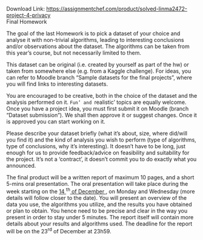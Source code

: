 Download Link: https://assignmentchef.com/product/solved-linma2472-project-4-privacy
<br>
Final Homework

The goal of the last Homework is to pick a dataset of your choice and analyse it with non-trivial algorithms, leading to interesting conclusions and/or observations about the dataset. The algorithms can be taken from this year’s course, but not necessarily limited to them.

This dataset can be original (i.e. created by yourself as part of the hw) or taken from somewhere else (e.g. from a Kaggle challenge). For ideas, you can refer to Moodle branch “Sample datasets for the final projects”, where you will find links to interesting datasets.

You are encouraged to be creative, both in the choice of the dataset and the analysis performed on it. `Fun’ and `realistic’ topics are equally welcome. Once you have a project idea, you must first submit it on Moodle (branch “Dataset submission”). We shall then approve it or suggest changes. Once it is approved you can start working on it.

Please describe your dataset briefly (what it’s about, size, where did/will you find it) and the kind of analysis you wish to perform (type of algorithms, type of conclusions, why it’s interesting). It doesn’t have to be long, just enough for us to provide feedback/advice on feasibility and suitability for the project. It’s not a ‘contract’, it doesn’t commit you to do exactly what you announced.

The final product will be a written report of maximum 10 pages, and a short 5-mins oral presentation. The oral presentation will take place during the week starting on the <u>  14  </u><sup>th</sup><u> of December </u>, on Monday and Wednesday (more details will follow closer to the date). You will present an overview of the data you use, the algorithms you utilize, and the results you have obtained or plan to obtain. You hence need to be precise and clear in the way you present in order to stay under 5 minutes. The report itself will contain more details about your results and algorithms used. The deadline for the report will be on the 23<sup>rd</sup> of December at 23h59.